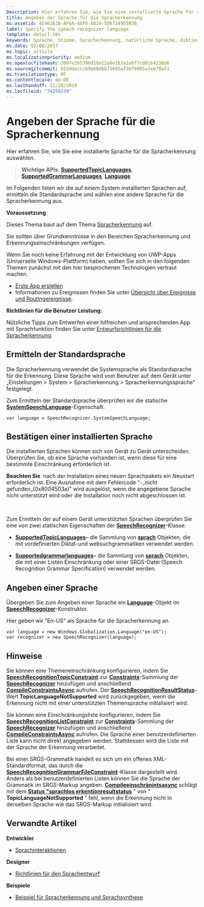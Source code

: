 ```yaml
---
Description: Hier erfahren Sie, wie Sie eine installierte Sprache für die Spracherkennung auswählen.
title: Angeben der Sprache für die Spracherkennung
ms.assetid: 4C463A1B-AF6A-46FD-A839-5D6724955B38
label: Specify the speech recognizer language
template: detail.hbs
keywords: Sprache, Stimme, Spracherkennung, natürliche Sprache, diktieren, Eingabe, Benutzerinteraktion
ms.date: 02/08/2017
ms.topic: article
ms.localizationpriority: medium
ms.openlocfilehash: 200fe265390d10a12a8e1b3a1abf7cd8164238d6
ms.sourcegitcommit: b52ddecccb9e68dbb71695af3078005a2eb78af1
ms.translationtype: MT
ms.contentlocale: de-DE
ms.lasthandoff: 11/20/2019
ms.locfileid: "74258239"
---
```

# <a name="specify-the-speech-recognizer-language"></a>Angeben der Sprache für die Spracherkennung


Hier erfahren Sie, wie Sie eine installierte Sprache für die Spracherkennung auswählen.

> **Wichtige APIs**: [**SupportedTopicLanguages**](https://docs.microsoft.com/uwp/api/windows.media.speechrecognition.speechrecognizer.supportedtopiclanguages), [**SupportedGrammarLanguages**](https://docs.microsoft.com/uwp/api/windows.media.speechrecognition.speechrecognizer.supportedgrammarlanguages), [**Language**](https://docs.microsoft.com/uwp/api/Windows.Globalization.Language)


Im Folgenden listen wir die auf einem System installierten Sprachen auf, ermitteln die Standardsprache und wählen eine andere Sprache für die Spracherkennung aus.

**Voraussetzung**

Dieses Thema baut auf dem Thema [Spracherkennung](speech-recognition.md) auf.

Sie sollten über Grundkenntnisse in den Bereichen Spracherkennung und Erkennungseinschränkungen verfügen.

Wenn Sie noch keine Erfahrung mit der Entwicklung von UWP-Apps (Universelle Windows-Plattform) haben, sollten Sie sich in den folgenden Themen zunächst mit den hier besprochenen Technologien vertraut machen.

-   [Erste App erstellen](https://docs.microsoft.com/windows/uwp/get-started/your-first-app)
-   Informationen zu Ereignissen finden Sie unter [Übersicht über Ereignisse und Routingereignisse](https://docs.microsoft.com/windows/uwp/xaml-platform/events-and-routed-events-overview).

**Richtlinien für die Benutzer Leistung:**

Nützliche Tipps zum Entwerfen einer hilfreichen und ansprechenden App mit Sprachfunktion finden Sie unter [Entwurfsrichtlinien für die Spracherkennung](https://docs.microsoft.com/windows/uwp/input-and-devices/speech-interactions).

## <a name="identify-the-default-language"></a>Ermitteln der Standardsprache


Die Spracherkennung verwendet die Systemsprache als Standardsprache für die Erkennung. Diese Sprache wird vom Benutzer auf dem Gerät unter „Einstellungen &gt; System &gt; Spracherkennung &gt; Spracherkennungssprache” festgelegt.

Zum Ermitteln der Standardsprache überprüfen wir die statische [**SystemSpeechLanguage**](https://docs.microsoft.com/uwp/api/windows.media.speechrecognition.speechrecognizer.systemspeechlanguage)-Eigenschaft.

```CSharp
var language = SpeechRecognizer.SystemSpeechLanguage; 
```

## <a name="confirm-an-installed-language"></a>Bestätigen einer installierten Sprache


Die installierten Sprachen können sich von Gerät zu Gerät unterscheiden. Überprüfen Sie, ob eine Sprache vorhanden ist, wenn diese für eine bestimmte Einschränkung erforderlich ist.

**Beachten Sie**  nach der Installation eines neuen Sprachpakets ein Neustart erforderlich ist. Eine Ausnahme mit dem Fehlercode "-\_nicht gefunden\_(0x8004503a)" wird ausgelöst, wenn die angegebene Sprache nicht unterstützt wird oder die Installation noch nicht abgeschlossen ist.

 

Zum Ermitteln der auf einem Gerät unterstützten Sprachen überprüfen Sie eine von zwei statischen Eigenschaften der [**SpeechRecognizer**](https://docs.microsoft.com/uwp/api/Windows.Media.SpeechRecognition.SpeechRecognizer)-Klasse:

-   [**SupportedTopicLanguages**](https://docs.microsoft.com/uwp/api/windows.media.speechrecognition.speechrecognizer.supportedtopiclanguages)– die Sammlung von [**sprach**](https://docs.microsoft.com/uwp/api/Windows.Globalization.Language) Objekten, die mit vordefinierten Diktat-und websuchgrammatiken verwendet werden.

-   [**Supportedgrammarlanguages**](https://docs.microsoft.com/uwp/api/windows.media.speechrecognition.speechrecognizer.supportedgrammarlanguages)– die Sammlung von [**sprach**](https://docs.microsoft.com/uwp/api/Windows.Globalization.Language) Objekten, die mit einer Listen Einschränkung oder einer SRGS-Datei (Speech Recognition Grammar Specification) verwendet werden.

## <a name="specify-a-language"></a>Angeben einer Sprache


Übergeben Sie zum Angeben einer Sprache ein [**Language**](https://docs.microsoft.com/uwp/api/Windows.Globalization.Language)-Objekt im [**SpeechRecognizer**](https://docs.microsoft.com/uwp/api/Windows.Media.SpeechRecognition.SpeechRecognizer)-Konstruktor.

Hier geben wir "En-US" als Sprache für die Spracherkennung an.


```CSharp
var language = new Windows.Globalization.Language("en-US"); 
var recognizer = new SpeechRecognizer(language); 
```

## <a name="remarks"></a>Hinweise


Sie können eine Themeneinschränkung konfigurieren, indem Sie [**SpeechRecognitionTopicConstraint**](https://docs.microsoft.com/uwp/api/Windows.Media.SpeechRecognition.SpeechRecognitionTopicConstraint) zur [**Constraints**](https://docs.microsoft.com/uwp/api/windows.media.speechrecognition.speechrecognizer.constraints)-Sammlung der [**SpeechRecognizer**](https://docs.microsoft.com/uwp/api/Windows.Media.SpeechRecognition.SpeechRecognizer) hinzufügen und anschließend [**CompileConstraintsAsync**](https://docs.microsoft.com/uwp/api/windows.media.speechrecognition.speechrecognizer.compileconstraintsasync) aufrufen. Der [**SpeechRecognitionResultStatus**](https://docs.microsoft.com/uwp/api/Windows.Media.SpeechRecognition.SpeechRecognitionResultStatus)-Wert **TopicLanguageNotSupported** wird zurückgegeben, wenn die Erkennung nicht mit einer unterstützten Themensprache initialisiert wird.

Sie können eine Einschränkungsliste konfigurieren, indem Sie [**SpeechRecognitionListConstraint**](https://docs.microsoft.com/uwp/api/Windows.Media.SpeechRecognition.SpeechRecognitionListConstraint) zur [**Constraints**](https://docs.microsoft.com/uwp/api/windows.media.speechrecognition.speechrecognizer.constraints)-Sammlung der [**SpeechRecognizer**](https://docs.microsoft.com/uwp/api/Windows.Media.SpeechRecognition.SpeechRecognizer) hinzufügen und anschließend [**CompileConstraintsAsync**](https://docs.microsoft.com/uwp/api/windows.media.speechrecognition.speechrecognizer.compileconstraintsasync) aufrufen. Die Sprache einer benutzerdefinierten Liste kann nicht direkt angegeben werden. Stattdessen wird die Liste mit der Sprache der Erkennung verarbeitet.

Bei einer SRGS-Grammatik handelt es sich um ein offenes XML-Standardformat, das durch die [**SpeechRecognitionGrammarFileConstraint**](https://docs.microsoft.com/uwp/api/Windows.Media.SpeechRecognition.SpeechRecognitionGrammarFileConstraint)-Klasse dargestellt wird. Anders als bei benutzerdefinierten Listen können Sie die Sprache der Grammatik im SRGS-Markup angeben. [**Compileeinschränintsasync**](https://docs.microsoft.com/uwp/api/windows.media.speechrecognition.speechrecognizer.compileconstraintsasync) schlägt mit dem [**Status "sprachlos erkentionresultstatus**](https://docs.microsoft.com/uwp/api/Windows.Media.SpeechRecognition.SpeechRecognitionResultStatus) " von " **TopicLanguageNotSupported** " fehl, wenn die Erkennung nicht in derselben Sprache wie das SRGS-Markup initialisiert wird.

## <a name="related-articles"></a>Verwandte Artikel

**Entwickler**

* [Sprachinteraktionen](speech-interactions.md)

**Designer**

* [Richtlinien für den Sprachentwurf](https://docs.microsoft.com/windows/uwp/input-and-devices/speech-interactions)

**Beispiele**

* [Beispiel für Spracherkennung und Sprachsynthese](https://github.com/Microsoft/Windows-universal-samples/tree/master/Samples/SpeechRecognitionAndSynthesis)
 

 




